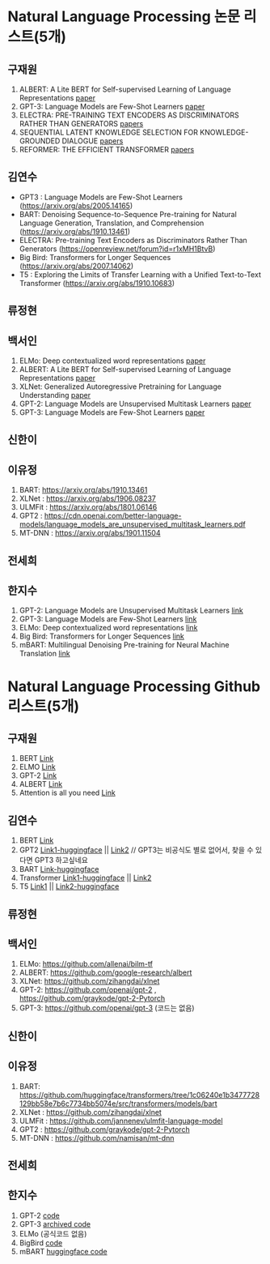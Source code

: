 # Natural Language Processing 논문 리스트(5개)

## 구재원
1. ALBERT: A Lite BERT for Self-supervised Learning of Language Representations [paper](https://arxiv.org/pdf/1909.11942.pdf)
2. GPT-3: Language Models are Few-Shot Learners [paper](https://arxiv.org/abs/2005.14165)
3. ELECTRA: PRE-TRAINING TEXT ENCODERS AS DISCRIMINATORS RATHER THAN GENERATORS [papers](https://arxiv.org/pdf/2003.10555.pdf)
4. SEQUENTIAL LATENT KNOWLEDGE SELECTION FOR KNOWLEDGE-GROUNDED DIALOGUE [papers](https://arxiv.org/pdf/2002.07510.pdf)
5. REFORMER: THE EFFICIENT TRANSFORMER [papers](https://arxiv.org/pdf/2001.04451.pdf)



## 김연수

- GPT3 : Language Models are Few-Shot Learners (https://arxiv.org/abs/2005.14165)
- BART: Denoising Sequence-to-Sequence Pre-training for Natural Language Generation, Translation, and Comprehension (https://arxiv.org/abs/1910.13461)
- ELECTRA: Pre-training Text Encoders as Discriminators Rather Than Generators (https://openreview.net/forum?id=r1xMH1BtvB)
- Big Bird: Transformers for Longer Sequences (https://arxiv.org/abs/2007.14062)
- T5 : Exploring the Limits of Transfer Learning with a Unified Text-to-Text Transformer (https://arxiv.org/abs/1910.10683)

## 류정현



## 백서인
1. ELMo: Deep contextualized word representations [paper](https://arxiv.org/pdf/1802.05365.pdf)
2. ALBERT: A Lite BERT for Self-supervised Learning of Language Representations [paper](https://arxiv.org/pdf/1909.11942.pdf)
3. XLNet: Generalized Autoregressive Pretraining for Language Understanding [paper](https://arxiv.org/pdf/1906.08237.pdf)
4. GPT-2: Language Models are Unsupervised Multitask Learners [paper](https://d4mucfpksywv.cloudfront.net/better-language-models/language-models.pdf)
5. GPT-3: Language Models are Few-Shot Learners [paper](https://arxiv.org/pdf/2005.14165v4.pdf)


## 신한이


## 이유정
1. BART: https://arxiv.org/abs/1910.13461
2. XLNet : https://arxiv.org/abs/1906.08237 
3. ULMFit : https://arxiv.org/abs/1801.06146
4. GPT2 : https://cdn.openai.com/better-language-models/language_models_are_unsupervised_multitask_learners.pdf
5. MT-DNN : https://arxiv.org/abs/1901.11504

## 전세희



## 한지수
1. GPT-2: Language Models are Unsupervised Multitask Learners [link](https://cdn.openai.com/better-language-models/language_models_are_unsupervised_multitask_learners.pdf)
2. GPT-3: Language Models are Few-Shot Learners [link](https://arxiv.org/pdf/2005.14165v4.pdf)
3. ELMo: Deep contextualized word representations [link](https://arxiv.org/pdf/1802.05365.pdf)
4. Big Bird: Transformers for Longer Sequences [link](https://arxiv.org/pdf/2007.14062.pdf)
5. mBART: Multilingual Denoising Pre-training for Neural Machine Translation [link](https://arxiv.org/pdf/2001.08210.pdf)


# Natural Language Processing Github 리스트(5개)



## 구재원
1. BERT [Link](https://github.com/google-research/bert)
2. ELMO [Link](https://github.com/allenai/bilm-tf)
3. GPT-2 [Link](ttps://github.com/graykode/gpt-2-Pytorch)
4. ALBERT [Link](https://github.com/google-research/albert)
5. Attention is all you need [Link](https://github.com/jadore801120/attention-is-all-you-need-pytorch)



## 김연수

1. BERT [Link](https://github.com/google-research/bert)
2. GPT2 [Link1-huggingface](https://github.com/huggingface/transformers/tree/master/src/transformers/models/gpt2) || [Link2](https://github.com/ConnorJL/GPT2) // GPT3는 비공식도 별로 없어서, 찾을 수 있다면 GPT3 하고싶네요
3. BART [Link-huggingface](https://github.com/huggingface/transformers/tree/1c06240e1b3477728129bb58e7b6c7734bb5074e/src/transformers/models/bart)
4. Transformer [Link1-huggingface](https://github.com/huggingface/transformers/tree/master/src/transformers) || [Link2](https://github.com/Kyubyong/transformer)
5. T5 [Link1](https://github.com/google-research/text-to-text-transfer-transformer) || [Link2-huggingface](https://github.com/huggingface/transformers/tree/master/src/transformers/models/t5)

## 류정현



## 백서인
1. ELMo: https://github.com/allenai/bilm-tf
2. ALBERT: https://github.com/google-research/albert
3. XLNet: https://github.com/zihangdai/xlnet
4. GPT-2: https://github.com/openai/gpt-2 , https://github.com/graykode/gpt-2-Pytorch 
5. GPT-3: https://github.com/openai/gpt-3 (코드는 없음)


## 신한이


## 이유정
1. BART: https://github.com/huggingface/transformers/tree/1c06240e1b3477728129bb58e7b6c7734bb5074e/src/transformers/models/bart
2. XLNet : https://github.com/zihangdai/xlnet
3. ULMFit : https://github.com/jannenev/ulmfit-language-model
4. GPT2 : https://github.com/graykode/gpt-2-Pytorch
5. MT-DNN : https://github.com/namisan/mt-dnn


## 전세희



## 한지수
1. GPT-2 [code](https://github.com/graykode/gpt-2-Pytorch )
2. GPT-3 [archived code](https://github.com/openai/gpt-3)
3. ELMo (공식코드 없음)
4. BigBird [code](https://github.com/google-research/bigbird)
5. mBART [huggingface code](https://github.com/huggingface/transformers)
